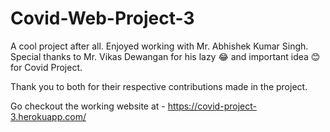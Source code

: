 # Covid-Web-Project-3


A cool project after all. Enjoyed working with Mr. Abhishek Kumar Singh. 
Special thanks to Mr. Vikas Dewangan for his lazy 😂 and important idea 😊 for Covid Project.

Thank you to both for their respective contributions made in the project.

 Go checkout the working website at - https://covid-project-3.herokuapp.com/

